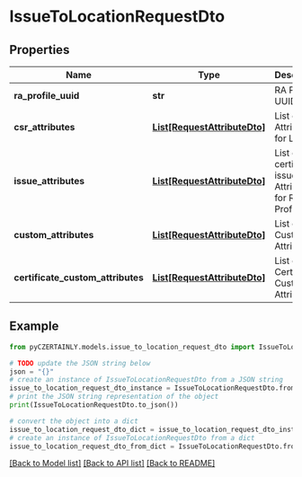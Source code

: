 # IssueToLocationRequestDto


## Properties

Name | Type | Description | Notes
------------ | ------------- | ------------- | -------------
**ra_profile_uuid** | **str** | RA Profile UUID | 
**csr_attributes** | [**List[RequestAttributeDto]**](RequestAttributeDto.md) | List of CSR Attributes for Location | 
**issue_attributes** | [**List[RequestAttributeDto]**](RequestAttributeDto.md) | List of certificate issue Attributes for RA Profile | 
**custom_attributes** | [**List[RequestAttributeDto]**](RequestAttributeDto.md) | List of Custom Attributes | [optional] 
**certificate_custom_attributes** | [**List[RequestAttributeDto]**](RequestAttributeDto.md) | List of Certificate Custom Attributes | [optional] 

## Example

```python
from pyCZERTAINLY.models.issue_to_location_request_dto import IssueToLocationRequestDto

# TODO update the JSON string below
json = "{}"
# create an instance of IssueToLocationRequestDto from a JSON string
issue_to_location_request_dto_instance = IssueToLocationRequestDto.from_json(json)
# print the JSON string representation of the object
print(IssueToLocationRequestDto.to_json())

# convert the object into a dict
issue_to_location_request_dto_dict = issue_to_location_request_dto_instance.to_dict()
# create an instance of IssueToLocationRequestDto from a dict
issue_to_location_request_dto_from_dict = IssueToLocationRequestDto.from_dict(issue_to_location_request_dto_dict)
```
[[Back to Model list]](../README.md#documentation-for-models) [[Back to API list]](../README.md#documentation-for-api-endpoints) [[Back to README]](../README.md)


